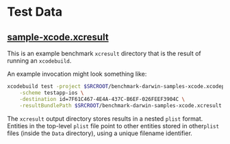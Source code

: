 # Test Data

## [sample-xcode.xcresult](./sample-xcode.xcresult)

This is an example benchmark `xcresult` directory that is the result of running an `xcodebuild`.

An example invocation might look something like:

```bash
xcodebuild test -project $SRCROOT/benchmark-darwin-samples-xcode.xcodeproj \
    -scheme testapp-ios \
    -destination id=7F61C467-4E4A-437C-B6EF-026FEEF3904C \
    -resultBundlePath $SRCROOT/benchmark-darwin-samples-xcode.xcresult
```

The `xcresult` output directory stores results in a nested `plist` format. Entities in the top-level
`plist` file point to other entities stored in other`plist` files (inside the `Data` directory),
using a unique filename identifier.
